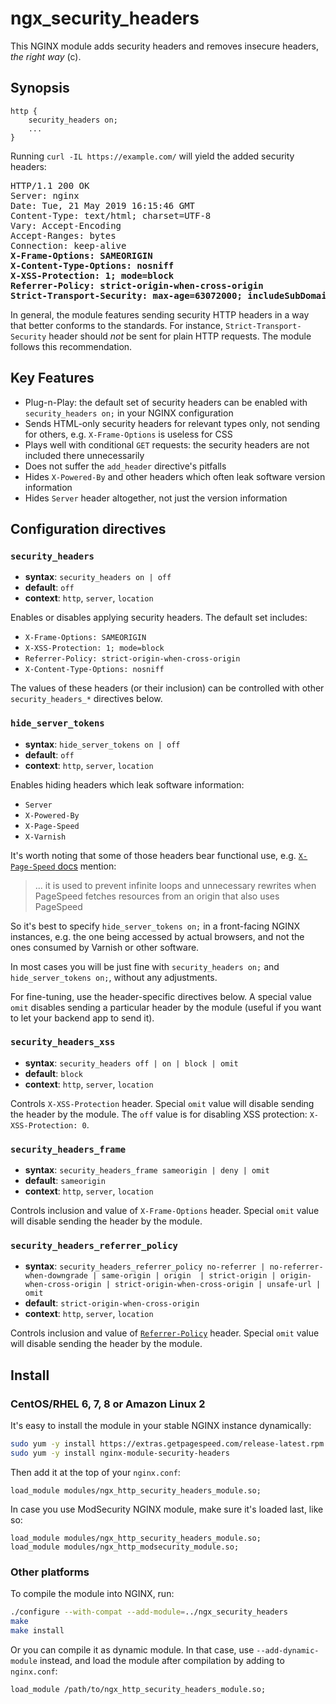 # ngx_security_headers

This NGINX module adds security headers and removes insecure headers, *the right way* (c). 

## Synopsis

```nginx
http {
    security_headers on;
    ...
}
```

Running `curl -IL https://example.com/` will yield the added security headers:

<pre>
HTTP/1.1 200 OK
Server: nginx
Date: Tue, 21 May 2019 16:15:46 GMT
Content-Type: text/html; charset=UTF-8
Vary: Accept-Encoding
Accept-Ranges: bytes
Connection: keep-alive
<b>X-Frame-Options: SAMEORIGIN
X-Content-Type-Options: nosniff
X-XSS-Protection: 1; mode=block
Referrer-Policy: strict-origin-when-cross-origin
Strict-Transport-Security: max-age=63072000; includeSubDomains; preload</b>
</pre>

In general, the module features sending security HTTP headers in a way that better conforms to the standards.
For instance, `Strict-Transport-Security` header should *not* be sent for plain HTTP requests.
The module follows this recommendation.

## Key Features

*   Plug-n-Play: the default set of security headers can be enabled with `security_headers on;` in your NGINX configuration
*   Sends HTML-only security headers for relevant types only, not sending for others, e.g. `X-Frame-Options` is useless for CSS
*   Plays well with conditional `GET` requests: the security headers are not included there unnecessarily
*   Does not suffer the `add_header` directive's pitfalls
*   Hides `X-Powered-By` and other headers which often leak software version information
*   Hides `Server` header altogether, not just the version information

## Configuration directives

### `security_headers`

- **syntax**: `security_headers on | off`
- **default**: `off`
- **context**: `http`, `server`, `location`

Enables or disables applying security headers. The default set includes:

* `X-Frame-Options: SAMEORIGIN`
* `X-XSS-Protection: 1; mode=block`
* `Referrer-Policy: strict-origin-when-cross-origin`
* `X-Content-Type-Options: nosniff`

The values of these headers (or their inclusion) can be controlled with other `security_headers_*` directives below.

### `hide_server_tokens`

- **syntax**: `hide_server_tokens on | off`
- **default**: `off`
- **context**: `http`, `server`, `location`

Enables hiding headers which leak software information:

*   `Server`
*   `X-Powered-By`
*   `X-Page-Speed`
*   `X-Varnish`

It's worth noting that some of those headers bear functional use, e.g. [`X-Page-Speed` docs](https://www.modpagespeed.com/doc/configuration#XHeaderValue) mention:

> ... it is used to prevent infinite loops and unnecessary rewrites when PageSpeed 
> fetches resources from an origin that also uses PageSpeed

So it's best to specify `hide_server_tokens on;` in a front-facing NGINX instances, e.g.
the one being accessed by actual browsers, and not the ones consumed by Varnish or other software.

In most cases you will be just fine with `security_headers on;` and `hide_server_tokens on;`, without any adjustments.

For fine-tuning, use the header-specific directives below. 
A special value `omit` disables sending a particular header by the module (useful if you want to let your backend app to send it). 

### `security_headers_xss`

- **syntax**: `security_headers off | on | block | omit`
- **default**: `block`
- **context**: `http`, `server`, `location`

Controls `X-XSS-Protection` header. 
Special `omit` value will disable sending the header by the module. 
The `off` value is for disabling XSS protection: `X-XSS-Protection: 0`.

### `security_headers_frame`

- **syntax**: `security_headers_frame sameorigin | deny | omit`
- **default**: `sameorigin`
- **context**: `http`, `server`, `location`

Controls inclusion and value of `X-Frame-Options` header. 
Special `omit` value will disable sending the header by the module. 


### `security_headers_referrer_policy`

- **syntax**: `security_headers_referrer_policy no-referrer | no-referrer-when-downgrade | same-origin | origin 
| strict-origin | origin-when-cross-origin | strict-origin-when-cross-origin | unsafe-url | omit`
- **default**: `strict-origin-when-cross-origin`
- **context**: `http`, `server`, `location`

Controls inclusion and value of [`Referrer-Policy`](https://developer.mozilla.org/en-US/docs/Web/HTTP/Headers/Referrer-Policy) header. 
Special `omit` value will disable sending the header by the module. 

## Install

### CentOS/RHEL 6, 7, 8 or Amazon Linux 2

It's easy to install the module in your stable NGINX instance dynamically:

```bash
sudo yum -y install https://extras.getpagespeed.com/release-latest.rpm
sudo yum -y install nginx-module-security-headers
```

Then add it at the top of your `nginx.conf`:

```nginx
load_module modules/ngx_http_security_headers_module.so;
```
    
In case you use ModSecurity NGINX module, make sure it's loaded last, like so:

```nginx
load_module modules/ngx_http_security_headers_module.so;
load_module modules/ngx_http_modsecurity_module.so;
```

### Other platforms

To compile the module into NGINX, run:

```bash
./configure --with-compat --add-module=../ngx_security_headers
make 
make install
```

Or you can compile it as dynamic module. In that case, use `--add-dynamic-module` instead, and load the module after 
compilation by adding to `nginx.conf`:

```nginx
load_module /path/to/ngx_http_security_headers_module.so;
```
